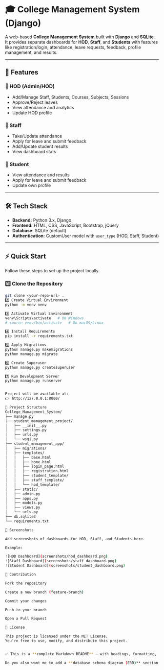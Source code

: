 # 🎓 College Management System (Django)

A web-based **College Management System** built with **Django** and **SQLite**.  
It provides separate dashboards for **HOD**, **Staff**, and **Students** with features like registration/login, attendance, leave requests, feedback, profile management, and results.

---

## 🚀 Features

### 🔹 HOD (Admin/HOD)
- Add/Manage Staff, Students, Courses, Subjects, Sessions
- Approve/Reject leaves
- View attendance and analytics
- Update HOD profile

### 🔹 Staff
- Take/Update attendance
- Apply for leave and submit feedback
- Add/Update student results
- View dashboard stats

### 🔹 Student
- View attendance and results
- Apply for leave and submit feedback
- Update own profile

---

## 🛠 Tech Stack
- **Backend:** Python 3.x, Django  
- **Frontend:** HTML, CSS, JavaScript, Bootstrap, jQuery  
- **Database:** SQLite (default)  
- **Authentication:** CustomUser model with `user_type` (HOD, Staff, Student)  

---

## ⚡ Quick Start

Follow these steps to set up the project locally.

### 1️⃣ Clone the Repository
```bash
git clone <your-repo-url> .
2️⃣ Create Virtual Environment
python -m venv venv

3️⃣ Activate Virtual Environment
venv\Scripts\activate   # On Windows
# source venv/bin/activate   # On macOS/Linux

4️⃣ Install Requirements
pip install -r requirements.txt

5️⃣ Apply Migrations
python manage.py makemigrations
python manage.py migrate

6️⃣ Create Superuser
python manage.py createsuperuser

7️⃣ Run Development Server
python manage.py runserver


Project will be available at:
👉 http://127.0.0.1:8000/

📂 Project Structure
College_Management_System/
├── manage.py
├── student_management_project/
│   ├── __init__.py
│   ├── settings.py
│   ├── urls.py
│   └── wsgi.py
├── student_management_app/
│   ├── migrations/
│   ├── templates/
│   │   ├── base.html
│   │   ├── home.html
│   │   ├── login_page.html
│   │   ├── registration.html
│   │   ├── student_template/
│   │   ├── staff_template/
│   │   └── hod_template/
│   ├── static/
│   ├── admin.py
│   ├── apps.py
│   ├── models.py
│   ├── views.py
│   └── urls.py
├── db.sqlite3
└── requirements.txt

📸 Screenshots

Add screenshots of dashboards for HOD, Staff, and Students here.

Example:

![HOD Dashboard](screenshots/hod_dashboard.png)
![Staff Dashboard](screenshots/staff_dashboard.png)
![Student Dashboard](screenshots/student_dashboard.png)

🤝 Contribution

Fork the repository

Create a new branch (feature-branch)

Commit your changes

Push to your branch

Open a Pull Request

📜 License

This project is licensed under the MIT License.
You’re free to use, modify, and distribute this project.


✅ This is a **complete Markdown README** — with headings, formatting, code blocks, and placeholders for screenshots.  

Do you also want me to add a **database schema diagram (ERD)** section in the README so others can understand models easily?

